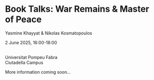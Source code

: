 # Book Talks: War Remains &amp; Master of Peace

Yasmine Khayyat & Nikolas Kosmatopoulos

2 June 2025, 16:00-18:00 

<br>
Universitat Pompeu Fabra<br>
Ciutadella Campus<br>

More information coming soon...

